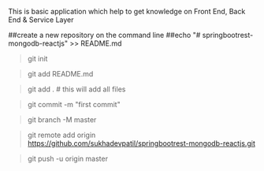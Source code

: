 This is basic application which help to get knowledge on Front End, Back End & Service Layer

##create a new repository on the command line
##echo "# springbootrest-mongodb-reactjs" >> README.md
>git init

>git add README.md

>git add .  # this will add all files

>git commit -m "first commit"

>git branch -M master

>git remote add origin https://github.com/sukhadevpatil/springbootrest-mongodb-reactjs.git

>git push -u origin master